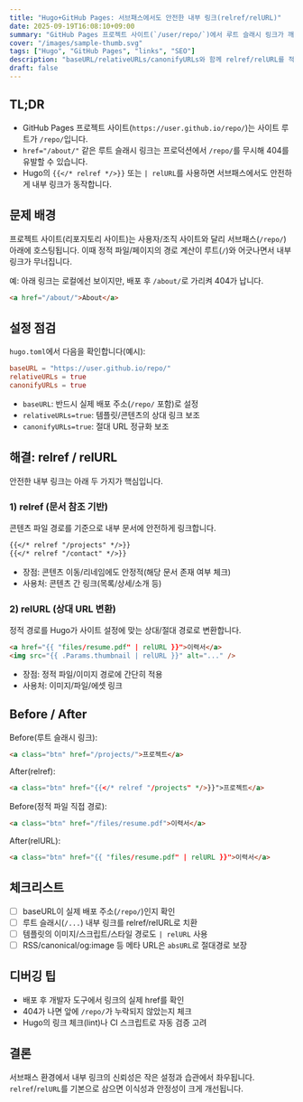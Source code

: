 ```yaml
---
title: "Hugo+GitHub Pages: 서브패스에서도 안전한 내부 링크(relref/relURL)"
date: 2025-09-19T16:08:10+09:00
summary: "GitHub Pages 프로젝트 사이트(`/user/repo/`)에서 루트 슬래시 링크가 깨지는 문제를 relref/relURL로 해결하는 실전 가이드입니다."
cover: "/images/sample-thumb.svg"
tags: ["Hugo", "GitHub Pages", "links", "SEO"]
description: "baseURL/relativeURLs/canonifyURLs와 함께 relref/relURL를 적용해 서브패스에서도 안전하게 내부 링크를 유지하는 방법을 다룹니다."
draft: false
---
```


## TL;DR
- GitHub Pages 프로젝트 사이트(`https://user.github.io/repo/`)는 사이트 루트가 `/repo/`입니다.
- `href="/about/"` 같은 루트 슬래시 링크는 프로덕션에서 `/repo/`를 무시해 404를 유발할 수 있습니다.
- Hugo의 `{{</* relref */>}}` 또는 `| relURL`를 사용하면 서브패스에서도 안전하게 내부 링크가 동작합니다.

## 문제 배경
프로젝트 사이트(리포지토리 사이트)는 사용자/조직 사이트와 달리 서브패스(`/repo/`) 아래에 호스팅됩니다. 이때 정적 파일/페이지의 경로 계산이 루트(`/`)와 어긋나면서 내부 링크가 무너집니다.

예: 아래 링크는 로컬에선 보이지만, 배포 후 `/about/`로 가리켜 404가 납니다.
```html
<a href="/about/">About</a>
```

## 설정 점검
`hugo.toml`에서 다음을 확인합니다(예시):
```toml
baseURL = "https://user.github.io/repo/"
relativeURLs = true
canonifyURLs = true
```
- `baseURL`: 반드시 실제 배포 주소(`/repo/` 포함)로 설정
- `relativeURLs=true`: 템플릿/콘텐츠의 상대 링크 보조
- `canonifyURLs=true`: 절대 URL 정규화 보조

## 해결: relref / relURL
안전한 내부 링크는 아래 두 가지가 핵심입니다.

### 1) relref (문서 참조 기반)
콘텐츠 파일 경로를 기준으로 내부 문서에 안전하게 링크합니다.
```md
{{</* relref "/projects" */>}}
{{</* relref "/contact" */>}}
```
- 장점: 콘텐츠 이동/리네임에도 안정적(해당 문서 존재 여부 체크)
- 사용처: 콘텐츠 간 링크(목록/상세/소개 등)

### 2) relURL (상대 URL 변환)
정적 경로를 Hugo가 사이트 설정에 맞는 상대/절대 경로로 변환합니다.
```html
<a href="{{ "files/resume.pdf" | relURL }}">이력서</a>
<img src="{{ .Params.thumbnail | relURL }}" alt="..." />
```
- 장점: 정적 파일/이미지 경로에 간단히 적용
- 사용처: 이미지/파일/에셋 링크

## Before / After
Before(루트 슬래시 링크):
```md
<a class="btn" href="/projects/">프로젝트</a>
```
After(relref):
```md
<a class="btn" href="{{</* relref "/projects" */>}}">프로젝트</a>
```
Before(정적 파일 직접 경로):
```html
<a class="btn" href="/files/resume.pdf">이력서</a>
```
After(relURL):
```html
<a class="btn" href="{{ "files/resume.pdf" | relURL }}">이력서</a>
```

## 체크리스트
- [ ] baseURL이 실제 배포 주소(`/repo/`)인지 확인
- [ ] 루트 슬래시(`/...`) 내부 링크를 relref/relURL로 치환
- [ ] 템플릿의 이미지/스크립트/스타일 경로도 `| relURL` 사용
- [ ] RSS/canonical/og:image 등 메타 URL은 `absURL`로 절대경로 보장

## 디버깅 팁
- 배포 후 개발자 도구에서 링크의 실제 href를 확인
- 404가 나면 앞에 `/repo/`가 누락되지 않았는지 체크
- Hugo의 링크 체크(lint)나 CI 스크립트로 자동 검증 고려

## 결론
서브패스 환경에서 내부 링크의 신뢰성은 작은 설정과 습관에서 좌우됩니다. `relref`/`relURL`를 기본으로 삼으면 이식성과 안정성이 크게 개선됩니다.
